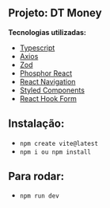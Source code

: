 ## Projeto: DT Money

**Tecnologias utilizadas:**

- [Typescript]()
- [Axios]()
- [Zod]()
- [Phosphor React]()
- [React Navigation]()
- [Styled Components]()
- [React Hook Form]()

## Instalação:

- `npm create vite@latest`
- `npm i ou npm install`

## Para rodar:

- `npm run dev`